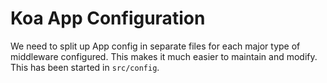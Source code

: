 # Koa App Configuration

We need to split up App config in separate files for each major type of middleware configured.
This makes it much easier to maintain and modify. This has been started in `src/config`. 